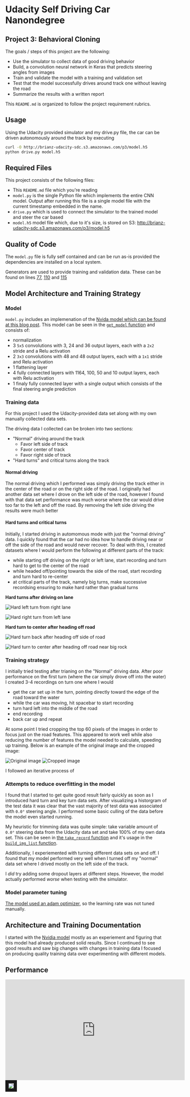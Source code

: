 # Udacity Self Driving Car Nanondegree 

## Project 3: **Behavioral Cloning** 

The goals / steps of this project are the following:

* Use the simulator to collect data of good driving behavior
* Build, a convolution neural network in Keras that predicts steering angles from images
* Train and validate the model with a training and validation set
* Test that the model successfully drives around track one without leaving the road
* Summarize the results with a written report

This `README.md` is organized to follow the project requirement rubrics.

## Usage

Using the Udacity provided simulator and my drive.py file, the car can be driven autonomously around the track by executing 

```sh
curl -O http://brianz-udacity-sdc.s3.amazonaws.com/p3/model.h5
python drive.py model.h5
```

## Required Files

This project consists of the following files:

- This `README.md` file which you're reading
- `model.py` is the single Python file which implements the entire CNN model. Output after running
  this file is a single model file with the current timestamp embedded in the name.
- `drive.py` which is used to connect the simulator to the trained model and steer the car based
- `model.h5` model file which, due to it's size, is stored on S3: http://brianz-udacity-sdc.s3.amazonaws.com/p3/model.h5


## Quality of Code

The `model.py` file is fully self contained and can be run as-is provided the dependencies are installed on a local system.

Generators are used to provide training and validation data.  These can be found on lines 
[77](model.py#L77), 
[110](model.py#L110)
and [115](model.py#L115)


## Model Architecture and Training Strategy

### Model
`model.py` includes an implemenation of the [Nvida model which can be found at this blog post](https://devblogs.nvidia.com/parallelforall/deep-learning-self-driving-cars/).
This model can be seen in the [`get_model` function](model.py#L120)
and consists of:

- normalization
- 3 `5x5` convolutions with 3, 24 and 36 output layers, each with a `2x2` stride and a Relu activation
- 2 `3x3` convolutions with 48 and 48 output layers, each with a `1x1` stride and Relu activation
- 1 flattening layer
- 4 fully connected layers with 1164, 100, 50 and 10 output layers, each with Relu activation
- 1 finaly fully connected layer with a single output which consists of the final steering angle prediction

### Training data

For this project I used the Udacity-provided data set along with my own manually collected data sets.

The driving data I collected can be broken into two sections:

- "Normal" driving around the track
  - Favor left side of track
  - Favor center of track
  - Favor right side of track
- "Hard turns" and critical turns along the track

#### Normal driving

The normal driving which I performed was simply driving the track either in the center of the road or on the right 
side of the road. I originally had another data set where I drove on the left side of the road, however I found with
that data set performance was much worse where the car would drive too far to the left and off the road. By removing
the left side driving the results were much better

#### Hard turns and critical turns

Initially, I started driving in automomous mode with just the "normal driving" data. I quickly found that the car had
no idea how to handle driving near or off the side of the road and would never recover. To deal with this, I 
created datasets where I would perform the following at different parts of the track:

- while starting off driving on the right or left lane, start recording and turn hard to get to the center of the road
- while headed off/pointing towards the side of the road, start recording and turn hard to re-center
- at critical parts of the track, namely big turns, make successive recordsing ensuring to make hard rather
  than gradual turns

**Hard turns after driving on lane**

![Hard left turn from right lane](images/hard-left-turn-while-driving-on-lane.gif)

![Hard right turn from left lane](images/hard-right-turn-while-driving-on-lane.gif)

**Hard turn to center after heading off road**

![Hard turn back after heading off side of road](images/hard-left-turn-after-heading-to-right-lane.gif)

![Hard turn to center after heading off road near big rock](images/hard-right-turn-after-big-rock-apex.gif)

### Training strategy

I initially tried testing after trianing on the "Normal" driving data.  After poor performance on the first turn
(where the car simply drove off into the water) I created 3-4 recordings on turn one where I would 

- get the car set up in the turn, pointing directly toward the edge of the road toward the water
- while the car was moving, hit spacebar to start recording
- turn hard left into the middle of the road
- end recording
- back car up and repeat

At some point I tried cropping the top 60 pixels of the images in order to focus just on the road features.
This appeared to work well while also reducing the number of features the model needed to calculate, speeding
up training. Below is an example of the original image and the cropped image:

![Original image](images/center.jpg)
![Cropped image](images/center-proc.jpg)

I followed an iterative process of

### Attempts to reduce overfitting in the model

I found that I started to get quite good result fairly quickly as soon as I introduced hard turn and key turn data sets. 
After visualizing a historgram of the test data it was clear that the vast majority of test data was associated with 
`0.0°` steering angle. I performed some basic culling of the data before the model even started running.

My heuristic for trimming data was quite simple: take variable amount of `0.0°` steering data from the Udacity data set
and take 100% of my own data set. This can be seen in [the `take_record` function](model.py#L29-L43) 
and it's usage in the [`build_img_list` function](model.py#L67).

Additionally, I experiemented with turning different data sets on and off.  I found that my model performed very well
when I turned off my "normal" data set where I drived mostly on the left side of the track.

I _did_ try adding some dropout layers at different steps. However, the model actually performed _worse_ when testing
with the simulator.

### Model parameter tuning

[The model used an adam optimizer](model.py#L195), so the 
learning rate was not tuned manually.


## Architecture and Training Documentation

I started with the [Nvidia model](https://devblogs.nvidia.com/parallelforall/deep-learning-self-driving-cars/) mostly
as an experiement and figuring that this model had already produced solid results. Since I continued to see
good results and saw big changes with changes in training data I focused on producing quality training data
over experimenting with different models.

## Performance
<iframe width="560" height="315" src="https://www.youtube.com/embed/VeFm4lJxAGk?ecver=1" frameborder="0" allowfullscreen></iframe>

<a href="http://www.youtube.com/watch?feature=player_embedded&v=VeFm4lJxAGk" target="_blank">
  <img src="http://img.youtube.com/vi/VeFm4lJxAGk/0.jpg" border="10" />
</a>
